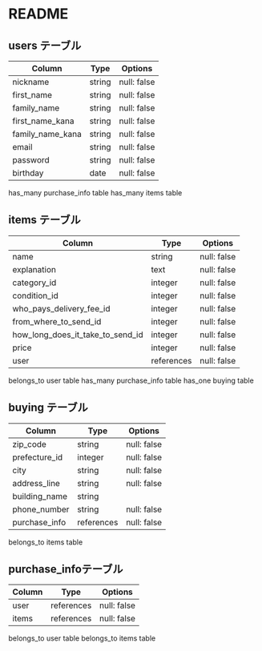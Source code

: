 # README

## users テーブル

| Column           | Type       | Options     |
| ---------------- | ---------- | ----------- |
| nickname         | string     | null: false |
| first_name       | string     | null: false |
| family_name      | string     | null: false |
| first_name_kana  | string     | null: false |
| family_name_kana | string     | null: false |
| email            | string     | null: false |
| password         | string     | null: false |
| birthday         | date       | null: false |

has_many purchase_info table 
has_many items table

## items テーブル

| Column                           | Type          | Options     |
| -------------------------------- | ------------- | ----------- |
| name                             | string        | null: false |
| explanation                      | text          | null: false |
| category_id                      | integer       | null: false |
| condition_id                     | integer       | null: false |
| who_pays_delivery_fee_id         | integer       | null: false |
| from_where_to_send_id            | integer       | null: false |
| how_long_does_it_take_to_send_id | integer       | null: false |
| price                            | integer       | null: false |
| user                             | references    | null: false |

belongs_to user table
has_many purchase_info table
has_one buying table

## buying テーブル

| Column           | Type       | Options     |
| ---------------- | ---------- | ----------- |
| zip_code         | string     | null: false |
| prefecture_id    | integer    | null: false |
| city             | string     | null: false |
| address_line     | string     | null: false |
| building_name    | string     |             |
| phone_number     | string     | null: false |
| purchase_info    | references | null: false |

belongs_to items table

##  purchase_infoテーブル

| Column   | Type       | Options     |
| -------- | ---------- | ----------- |
| user     | references | null: false |
| items    | references | null: false |

belongs_to user table
belongs_to items table